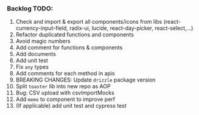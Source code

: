 ### Backlog TODO:

1. Check and import & export all components/icons from libs (react-currency-input-field, radix-ui, lucide, react-day-picker, react-select,...)
2. Refactor duplicated functions and components
3. Avoid magic numbers
4. Add comment for functions & components
5. Add documents
6. Add unit test
7. Fix `any` types
8. Add comments for each method in apis
9. BREAKING CHANGES: Update `drizzle` package version
10. Split `toaster` lib into new repo as AOP
11. Bug: CSV upload with csvImportMocks
12. Add `memo` to component to improve perf
13. (If applicable) add unit test and cypress test
